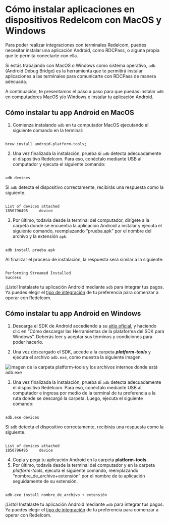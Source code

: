 # Cómo instalar aplicaciones en dispositivos Redelcom con MacOS y Windows

Para poder realizar integraciones con terminales Redelcom, puedes necesitar instalar una aplicación Android, como RDCPass, o alguna propia que te permita conectarte con ella.

Si estás trabajando con MacOS o Windows como sistema operativo, `adb` (Android Debug Bridge) es la herramienta que te permitirá instalar aplicaciones a las terminales para comunicarte con RDCPass de manera adecuada.

A continuación, te presentamos el paso a paso para que puedas instalar `adb` en computadores MacOS y/o Windows e instalar tu aplicación Android.

## Cómo instalar tu app Android en MacOS

1. Comienza instalando `adb` en tu computador MacOS ejecutando el siguiente comando en la terminal:

```terminal

brew install android-platform-tools;

```

2. Una vez finalizada la instalación, prueba si `adb` detecta adecuadamente el dispositivo Redelcom. Para eso, conéctalo mediante USB al computador y ejecuta el siguiente comando:

```terminal

adb devices

```

Si `adb` detecta el dispositivo correctamente, recibirás una respuesta como la siguiente.

```terminal

List of devices attached 
1850796495     device

```

3. Por último, todavía desde la terminal del computador, dirígete a la carpeta donde se encuentra la aplicación Android a instalar y ejecuta el siguiente comando, reemplazando “prueba.apk” por el nombre del archivo y la extensión `apk`.

```terminal

adb install prueba.apk

```

Al finalizar el proceso de instalación, la respuesta será similar a la siguiente:

```terminal

Performing Streamed Installed
Success

```

¡Listo! Instalaste tu aplicación Android mediante `adb` para integrar tus pagos. Ya puedes elegir el [tipo de integración](/developers/es/docs/redelcom/types-of-integration) de tu preferencia para comenzar a operar con Redelcom. 

## Cómo instalar tu app Android en Windows

1. Descarga el SDK de Android accediendo a su [sitio oficial](https://developer.android.com/tools/releases/platform-tools?hl=es-419#downloads), y haciendo clic en “Cómo descargar las Herramientas de la plataforma del SDK para Windows”. Deberás leer y aceptar sus términos y condiciones para poder hacerlo.

2. Una vez descargado el SDK, accede a la carpeta ***platform-tools*** y ejecuta el archivo `adb.exe`, como muestra la siguiente imagen.

</center>

![imagen de la carpeta platform-tools y los archivos internos donde está adb.exe](Redelcom/adb-platformtools.jpg)

</center>

3. Una vez finalizada la instalación, prueba si `adb` detecta adecuadamente el dispositivo Redelcom. Para eso, conéctalo mediante USB al computador e ingresa por medio de la terminal de tu preferencia a la ruta donde se descargó la carpeta. Luego, ejecuta el siguiente comando:

```terminal

adb.exe devices

```

Si `adb` detecta el dispositivo correctamente, recibirás una respuesta como la siguiente.

```terminal

List of devices attached 
1850796495     device
```

4. Copia y pega tu aplicación Android en la carpeta **platform-tools**.
5. Por último, todavía desde la terminal del computador y en la carpeta *platform-tools*, ejecuta el siguiente comando, reemplazando “nombre_de_archivo+extensión” por el nombre de tu aplicación seguidamente de su extensión.

```terminal

adb.exe install nombre_de_archivo + extensión

```

¡Listo! Instalaste tu aplicación Android mediante `adb` para integrar tus pagos. Ya puedes elegir el [tipo de integración](/developers/es/docs/redelcom/types-of-integration) de tu preferencia para comenzar a operar con Redelcom. 

